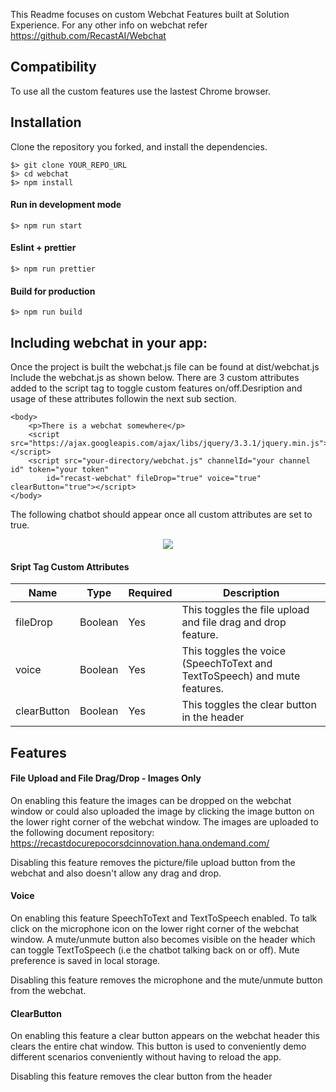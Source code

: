 This Readme focuses on custom Webchat Features built at Solution Experience. For any other info on webchat refer https://github.com/RecastAI/Webchat

## Compatibility

To use all the custom features use the lastest Chrome browser.

## Installation

Clone the repository you forked, and install the dependencies.

```
$> git clone YOUR_REPO_URL
$> cd webchat
$> npm install
```

#### Run in development mode

```
$> npm run start
```

#### Eslint + prettier

```
$> npm run prettier
```

#### Build for production

```
$> npm run build
```

## Including webchat in your app:

Once the project is built the webchat.js file can be found at dist/webchat.js
Include the webchat.js as shown below. There are 3 custom attributes added to the script tag to toggle custom features on/off.Desription and usage of these attributes followin the next sub section.


```
<body>
    <p>There is a webchat somewhere</p>
    <script src="https://ajax.googleapis.com/ajax/libs/jquery/3.3.1/jquery.min.js"></script>
    <script src="your-directory/webchat.js" channelId="your channel id" token="your token"
        id="recast-webchat" fileDrop="true" voice="true" clearButton="true"></script>
</body>

```

The following chatbot should appear once all custom attributes are set to true.

<div align="center">
  <img src="assets/custombot.png" />
</div>


#### Sript Tag Custom Attributes

| Name           | Type     | Required | Description                                                               |
| -------------- | -------- | -------- | ------------------------------------------------------------------------- |
| fileDrop       | Boolean  | Yes      | This toggles the file upload and file drag and drop feature.              |
| voice          | Boolean  | Yes      | This toggles the voice (SpeechToText and TextToSpeech) and mute features. |
| clearButton    | Boolean  | Yes      | This toggles the clear button in the header                               |

## Features

#### File Upload and File Drag/Drop - Images Only

On enabling this feature the images can be dropped on the webchat window or could also uploaded the image by clicking the image button on the lower right corner of the webchat window. The images are uploaded to the following document repository: https://recastdocurepocorsdcinnovation.hana.ondemand.com/

Disabling this feature removes the picture/file upload button from the webchat and also doesn't allow any drag and drop.

#### Voice

On enabling this feature SpeechToText and TextToSpeech enabled. To talk click on the microphone icon on the lower right corner of the webchat window. A mute/unmute button also becomes visible on the header which can toggle TextToSpeech (i.e the chatbot talking back on or off). Mute preference is saved in local storage.

Disabling this feature removes the microphone and the mute/unmute button from the webchat.

#### ClearButton

On enabling this feature a clear button appears on the webchat header this clears the entire chat window. This button is used to conveniently demo different scenarios conveniently without having to reload the app. 

Disabling this feature removes the clear button from the header

